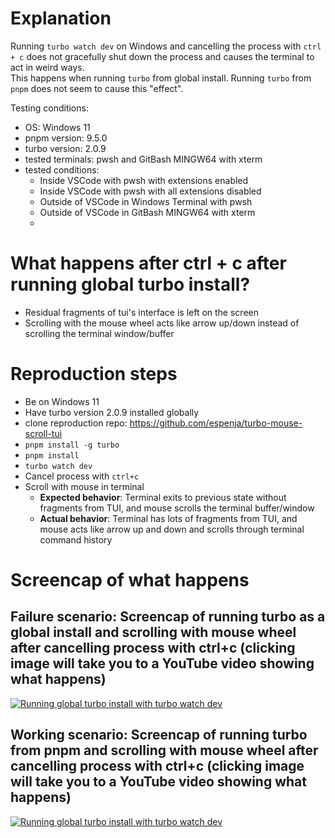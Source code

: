 # Explanation
Running `turbo watch dev` on Windows and cancelling the process with `ctrl + c` does not gracefully shut down the process and causes the terminal to act in weird ways.  
This happens when running `turbo` from global install. Running `turbo` from `pnpm` does not seem to cause this "effect".

Testing conditions:
- OS: Windows 11
- pnpm version: 9.5.0
- turbo version: 2.0.9
- tested terminals: pwsh and GitBash MINGW64 with xterm
- tested conditions:
  - Inside VSCode with pwsh with extensions enabled
  - Inside VSCode with pwsh with all extensions disabled
  - Outside of VSCode in Windows Terminal with pwsh
  - Outside of VSCode in GitBash MINGW64 with xterm
  - 

# What happens after ctrl + c after running global turbo install?
* Residual fragments of tui's interface is left on the screen
* Scrolling with the mouse wheel acts like arrow up/down instead of scrolling the terminal window/buffer

# Reproduction steps
- Be on Windows 11
- Have turbo version 2.0.9 installed globally
- clone reproduction repo: https://github.com/espenja/turbo-mouse-scroll-tui
- `pnpm install -g turbo`
- `pnpm install`
- `turbo watch dev`
- Cancel process with `ctrl+c`
- Scroll with mouse in terminal
  - **Expected behavior**: Terminal exits to previous state without fragments from TUI, and mouse scrolls the terminal buffer/window
  - **Actual behavior**: Terminal has lots of fragments from TUI, and mouse acts like arrow up and down and scrolls through terminal command history

# Screencap of what happens

## Failure scenario: Screencap of running turbo as a global install and scrolling with mouse wheel after cancelling process with ctrl+c (clicking image will take you to a YouTube video showing what happens)
[![Running global turbo install with turbo watch dev](https://github.com/user-attachments/assets/f6ec9c8a-fb16-4fb0-ba40-67a94b285b2b)](https://www.youtube.com/watch?v=9sa5KuQZIIY)

## Working scenario: Screencap of running turbo from pnpm and scrolling with mouse wheel after cancelling process with ctrl+c (clicking image will take you to a YouTube video showing what happens)

[![Running global turbo install with turbo watch dev](https://github.com/user-attachments/assets/72c50cf2-e9fb-4103-9920-c771fbdd3ebe)](https://youtu.be/vbiLEYmnAxo)
